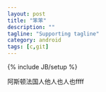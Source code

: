```yaml
---
layout: post
title: "笨笨"
description: ""
tagline: "Supporting tagline"
category: android
tags: [c,git]
---
```

{% include JB/setup %}


阿斯顿法国人他人也人也ffff
